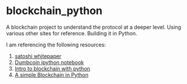 # blockchain_python
A blockchain project to understand the protocol at a deeper level. Using various other sites for reference. Building it in Python. 

I am referencing the following resources: 

   1. [satoshi whitepaper](https://bitcoin.org/en/bitcoin-paper)
   2. [Dumbcoin ipython notebook](https://github.com/julienr/ipynb_playground/blob/master/bitcoin/dumbcoin/dumbcoin.ipynb)
   3. [Intro to blockchain with python](http://adilmoujahid.com/posts/2018/03/intro-blockchain-bitcoin-python/)
   4. [A simple Blockchain in Python](https://github.com/dvf/blockchain)
